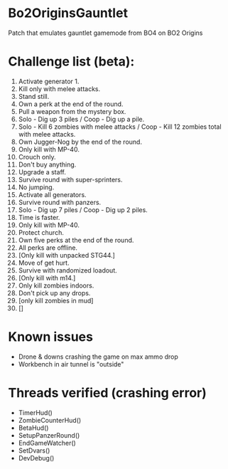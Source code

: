 # Bo2OriginsGauntlet
Patch that emulates gauntlet gamemode from BO4 on BO2 Origins

# Challenge list (beta):
1. Activate generator 1.
2. Kill only with melee attacks.
3. Stand still.
4. Own a perk at the end of the round.
5. Pull a weapon from the mystery box.
6. Solo - Dig up 3 piles / Coop - Dig up a pile.
7. Solo - Kill 6 zombies with melee attacks / Coop - Kill 12 zombies total with melee attacks.
8. Own Jugger-Nog by the end of the round.
9. Only kill with MP-40.
10. Crouch only.
11. Don't buy anything.
12. Upgrade a staff.
13. Survive round with super-sprinters.
14. No jumping.
15. Activate all generators.
16. Survive round with panzers.
17. Solo - Dig up 7 piles / Coop - Dig up 2 piles.
18. Time is faster.
19. Only kill with MP-40.
20. Protect church.
21. Own five perks at the end of the round.
22. All perks are offline.
23. [Only kill with unpacked STG44.]
24. Move of get hurt.
25. Survive with randomized loadout.
26. [Only kill with m14.]
27. Only kill zombies indoors.
28. Don't pick up any drops.
29. [only kill zombies in mud]
30. []

# Known issues
- Drone & downs crashing the game on max ammo drop
- Workbench in air tunnel is "outside"

# Threads verified (crashing error)
- TimerHud()
- ZombieCounterHud()
- BetaHud()
- SetupPanzerRound()
- EndGameWatcher()
- SetDvars()
- DevDebug()